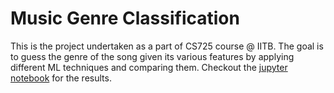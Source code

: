 # Music Genre Classification

This is the project undertaken as a part of CS725 course @ IITB.
The goal is to guess the genre of the song given its various features by applying different ML techniques and comparing them.
Checkout the [jupyter notebook](https://github.com/Mahesha999/music_genre_classification/blob/main/music_genre_classification.ipynb) for the results.
